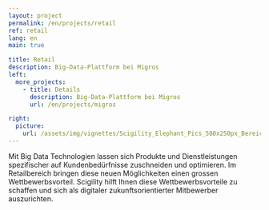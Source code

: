 ```yaml
---
layout: project
permalink: /en/projects/retail
ref: retail
lang: en
main: true

title: Retail
description: Big-Data-Plattform bei Migros
left:
  more_projects:
    - title: Details
      description: Big-Data-Plattform bei Migros
      url: /en/projects/migros

right:
  picture:
    url: /assets/img/vignettes/Scigility_Elephant_Pics_500x250px_Bereich_2.jpg
---
```


Mit Big Data Technologien lassen sich Produkte und Dienstleistungen spezifischer auf Kundenbedürfnisse zuschneiden und optimieren. Im Retailbereich bringen diese neuen Möglichkeiten einen grossen Wettbewerbsvorteil. Scigility hilft Ihnen diese Wettbewerbsvorteile zu schaffen und sich als digitaler zukunftsorientierter Mitbewerber auszurichten.
